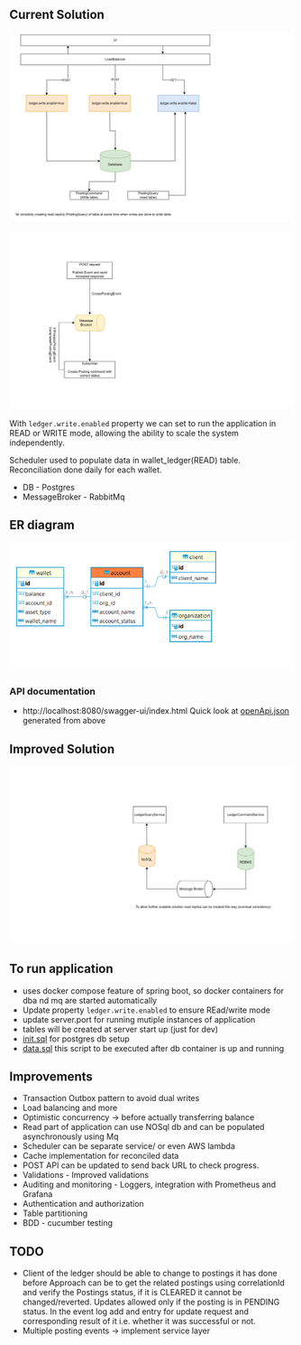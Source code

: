 
## Current Solution

![](./src/main/resources/static/Current.png)

![](./src/main/resources/static/AsyncProces.png)

With `ledger.write.enabled` property we can set to run the application in READ or WRITE mode, allowing the ability to scale the system independently.

Scheduler used to populate data in wallet_ledger(READ) table. Reconciliation done daily for each wallet.

* DB - Postgres
* MessageBroker - RabbitMq

## ER diagram
![](./src/main/resources/static/ER.png)

### API documentation
* http://localhost:8080/swagger-ui/index.html
Quick look at [openApi.json](./src/main/resources/openApi.json) generated from above

## Improved Solution
![](./src/main/resources/static/Improved.png)

## To run application
* uses docker compose feature of spring boot, so docker containers for dba nd mq are started automatically
* Update property `ledger.write.enabled` to ensure REad/write mode
* update server.port for running mutiple instances of application
* tables will be created at server start up (just for dev)
* [init.sql](./src/main/resources/init.sql) for postgres db setup
* [data.sql](./src/main/resources/data.sql) this script to be executed after db container is up and running

## Improvements 

* Transaction Outbox pattern to avoid dual writes
* Load balancing and more
* Optimistic concurrency -> before actually transferring balance
* Read part of application can use NOSql db and can be populated asynchronously using Mq
* Scheduler can be separate service/ or even AWS lambda
* Cache implementation for reconciled data 
* POST API can be updated to send back URL to check progress.
* Validations - Improved validations
* Auditing and monitoring - Loggers, integration with Prometheus and Grafana
* Authentication and authorization
* Table partitioning
* BDD - cucumber testing

## TODO 
* Client of the ledger should be able to change to postings it has done before
Approach can be to get the related postings using correlationId and verify the Postings status, if it is CLEARED it cannot be changed/reverted. Updates allowed only if the posting is in PENDING status.
In the event log add and entry for update request and corresponding result of it i.e. whether it was successful or not.
* Multiple posting events -> implement service layer


